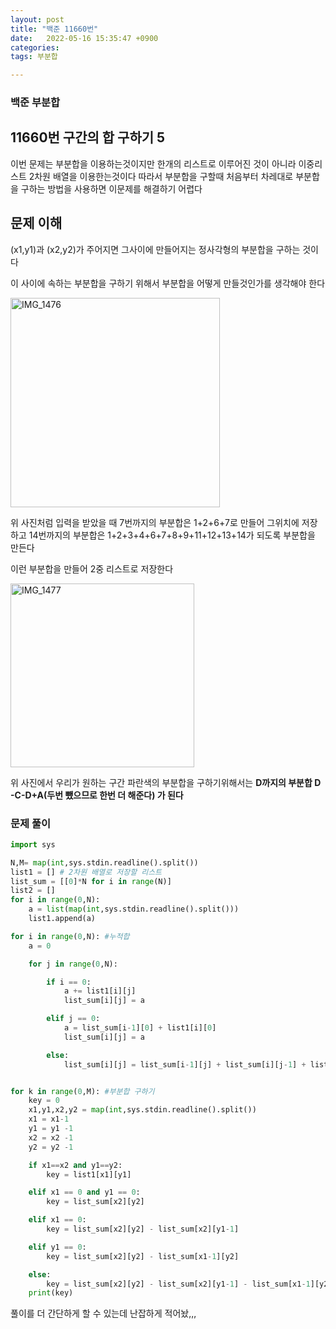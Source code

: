 ```yaml
---
layout: post
title: "백준 11660번"
date:   2022-05-16 15:35:47 +0900
categories:
tags: 부분합

---
```


### 백준 부분합

## 11660번 구간의 합 구하기 5

이번 문제는 부분합을 이용하는것이지만 한개의 리스트로 이루어진 것이 아니라 이중리스트 2차원 배열을 이용한는것이다 따라서 부분합을 구할때 처음부터 차레대로 부분합을 구하는 방법을 사용하면 이문제를 해결하기 어렵다

## 문제 이해

(x1,y1)과 (x2,y2)가 주어지면 그사이에 만들어지는 정사각형의 부분합을 구하는 것이다

이 사이에 속하는 부분합을 구하기 위해서 부분합을 어떻게 만들것인가를 생각해야 한다

<img title="" src="https://user-images.githubusercontent.com/80758613/168542512-3fd05a29-4d73-48db-a617-f755d57fd4d5.jpg" alt="IMG_1476" data-align="center" width="335">

위 사진처럼 입력을 받았을 때 7번까지의 부분합은 1+2+6+7로 만들어 그위치에 저장하고 14번까지의 부분합은 1+2+3+4+6+7+8+9+11+12+13+14가 되도록 부분합을 만든다

이런 부분합을 만들어 2중 리스트로 저장한다

<img title="" src="https://user-images.githubusercontent.com/80758613/168543373-175f8205-5f70-4fce-9499-5fa61dcc7c83.jpg" alt="IMG_1477" data-align="center" width="294">

위 사진에서 우리가 원하는 구간 파란색의 부분합을 구하기위해서는 **D까지의 부분합 D -C-D+A(두번 뺐으므로 한번 더 해준다) 가 된다**

### 문제 풀이

```python
import sys

N,M= map(int,sys.stdin.readline().split())
list1 = [] # 2차원 배열로 저장할 리스트 
list_sum = [[0]*N for i in range(N)]
list2 = []
for i in range(0,N):
    a = list(map(int,sys.stdin.readline().split()))
    list1.append(a)

for i in range(0,N): #누적합
    a = 0

    for j in range(0,N):

        if i == 0:
            a += list1[i][j]
            list_sum[i][j] = a

        elif j == 0:
            a = list_sum[i-1][0] + list1[i][0]
            list_sum[i][j] = a

        else:
            list_sum[i][j] = list_sum[i-1][j] + list_sum[i][j-1] + list1[i][j] - list_sum[i-1][j-1]


for k in range(0,M): #부분합 구하기
    key = 0
    x1,y1,x2,y2 = map(int,sys.stdin.readline().split())
    x1 = x1-1
    y1 = y1 -1
    x2 = x2 -1
    y2 = y2 -1

    if x1==x2 and y1==y2:
        key = list1[x1][y1]

    elif x1 == 0 and y1 == 0:
        key = list_sum[x2][y2]

    elif x1 == 0:
        key = list_sum[x2][y2] - list_sum[x2][y1-1]

    elif y1 == 0:
        key = list_sum[x2][y2] - list_sum[x1-1][y2]

    else:
        key = list_sum[x2][y2] - list_sum[x2][y1-1] - list_sum[x1-1][y2] + list_sum[x1-1][y1-1]
    print(key)
```

 풀이를 더 간단하게 할 수 있는데 난잡하게 적어놨,,,
